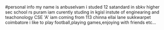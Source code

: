 #personal info
my name is anbuselvam 
i studed 12 satandard in sbkv higher sec school rs puram 
iam curently studing in kgisl instute of enginearing and teachonology
CSE 'A'
iam coming from 113 chinna ellai lane sukkwarpet coimbatore
i like to play football,playing games,enjoying with friends etc...

